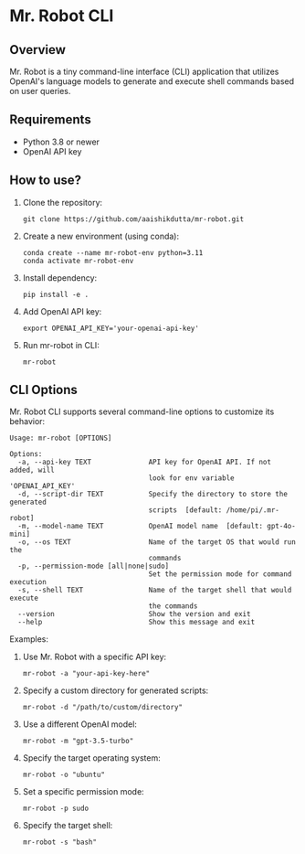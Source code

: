 # Mr. Robot CLI

## Overview

Mr. Robot is a tiny command-line interface (CLI) application that utilizes OpenAI's language models to generate and execute shell commands based on user queries.

## Requirements

- Python 3.8 or newer
- OpenAI API key

## How to use?

1. Clone the repository:
   ```
   git clone https://github.com/aaishikdutta/mr-robot.git
   ```

2. Create a new environment (using conda):
   ```
   conda create --name mr-robot-env python=3.11
   conda activate mr-robot-env
   ```

3. Install dependency:
   ```
   pip install -e .
   ```

4. Add OpenAI API key:
   ```
   export OPENAI_API_KEY='your-openai-api-key'
   ```

5. Run mr-robot in CLI:
   ```
   mr-robot
   ```

## CLI Options

Mr. Robot CLI supports several command-line options to customize its behavior:

```
Usage: mr-robot [OPTIONS]

Options:
  -a, --api-key TEXT              API key for OpenAI API. If not added, will
                                  look for env variable 'OPENAI_API_KEY'
  -d, --script-dir TEXT           Specify the directory to store the generated
                                  scripts  [default: /home/pi/.mr-robot]
  -m, --model-name TEXT           OpenAI model name  [default: gpt-4o-mini]
  -o, --os TEXT                   Name of the target OS that would run the
                                  commands
  -p, --permission-mode [all|none|sudo]
                                  Set the permission mode for command execution
  -s, --shell TEXT                Name of the target shell that would execute
                                  the commands
  --version                       Show the version and exit
  --help                          Show this message and exit
```

Examples:

1. Use Mr. Robot with a specific API key:
   ```
   mr-robot -a "your-api-key-here"
   ```

2. Specify a custom directory for generated scripts:
   ```
   mr-robot -d "/path/to/custom/directory"
   ```

3. Use a different OpenAI model:
   ```
   mr-robot -m "gpt-3.5-turbo"
   ```

4. Specify the target operating system:
   ```
   mr-robot -o "ubuntu"
   ```

5. Set a specific permission mode:
   ```
   mr-robot -p sudo
   ```

6. Specify the target shell:
   ```
   mr-robot -s "bash"
   ```




